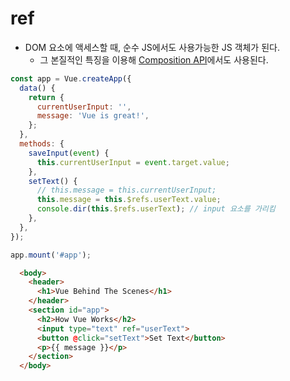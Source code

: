 # ref
- DOM 요소에 액세스할 때, 순수 JS에서도 사용가능한 JS 객체가 된다.
  - 그 본질적인 특징을 이용해 [Composition API](./10_composition_api.md/#ref)에서도 사용된다.

```js
const app = Vue.createApp({
  data() {
    return {
      currentUserInput: '',
      message: 'Vue is great!',
    };
  },
  methods: {
    saveInput(event) {
      this.currentUserInput = event.target.value;
    },
    setText() {
      // this.message = this.currentUserInput;
      this.message = this.$refs.userText.value;
      console.dir(this.$refs.userText); // input 요소를 가리킴
    },
  },
});

app.mount('#app');
```
```html
  <body>
    <header>
      <h1>Vue Behind The Scenes</h1>
    </header>
    <section id="app">
      <h2>How Vue Works</h2>
      <input type="text" ref="userText">
      <button @click="setText">Set Text</button>
      <p>{{ message }}</p>
    </section>
  </body>
```